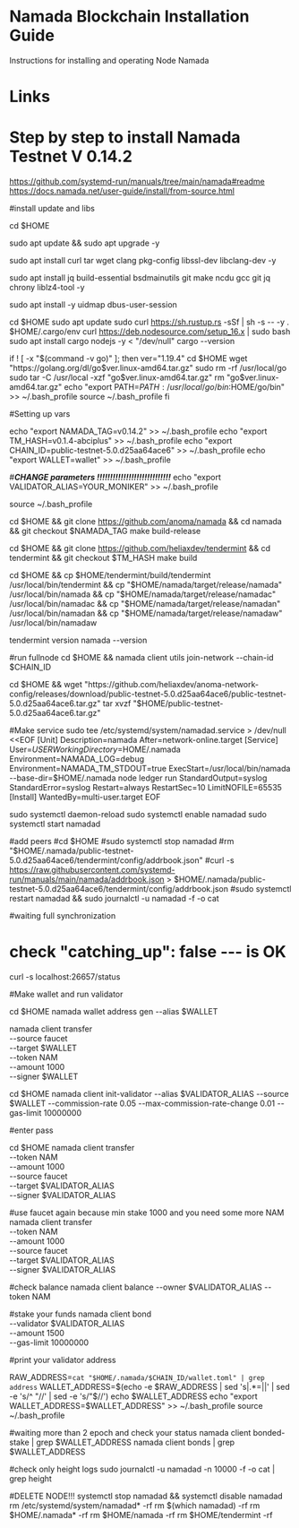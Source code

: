 # Namada Blockchain Installation Guide
Instructions for installing and operating Node Namada
# Links


# Step by step to install Namada Testnet V 0.14.2

https://github.com/systemd-run/manuals/tree/main/namada#readme
https://docs.namada.net/user-guide/install/from-source.html

#install update and libs

cd $HOME

sudo apt update && sudo apt upgrade -y

sudo apt install curl tar wget clang pkg-config libssl-dev libclang-dev -y

sudo apt install jq build-essential bsdmainutils git make ncdu gcc git jq chrony liblz4-tool -y

sudo apt install -y uidmap dbus-user-session


cd $HOME
  sudo apt update
  sudo curl https://sh.rustup.rs -sSf | sh -s -- -y
  . $HOME/.cargo/env
  curl https://deb.nodesource.com/setup_16.x | sudo bash
  sudo apt install cargo nodejs -y < "/dev/null"
  cargo --version
  
if ! [ -x "$(command -v go)" ]; then
  ver="1.19.4"
  cd $HOME
  wget "https://golang.org/dl/go$ver.linux-amd64.tar.gz"
  sudo rm -rf /usr/local/go
  sudo tar -C /usr/local -xzf "go$ver.linux-amd64.tar.gz"
  rm "go$ver.linux-amd64.tar.gz"
  echo "export PATH=$PATH:/usr/local/go/bin:$HOME/go/bin" >> ~/.bash_profile
  source ~/.bash_profile
fi

#Setting up vars

echo "export NAMADA_TAG=v0.14.2" >> ~/.bash_profile
echo "export TM_HASH=v0.1.4-abciplus" >> ~/.bash_profile
echo "export CHAIN_ID=public-testnet-5.0.d25aa64ace6" >> ~/.bash_profile
echo "export WALLET=wallet" >> ~/.bash_profile

#***CHANGE parameters !!!!!!!!!!!!!!!!!!!!!!!!!!!!***
echo "export VALIDATOR_ALIAS=YOUR_MONIKER" >> ~/.bash_profile

source ~/.bash_profile

cd $HOME && git clone https://github.com/anoma/namada && cd namada && git checkout $NAMADA_TAG
make build-release


cd $HOME && git clone https://github.com/heliaxdev/tendermint && cd tendermint && git checkout $TM_HASH
make build

cd $HOME && cp $HOME/tendermint/build/tendermint  /usr/local/bin/tendermint && cp "$HOME/namada/target/release/namada" /usr/local/bin/namada && cp "$HOME/namada/target/release/namadac" /usr/local/bin/namadac && cp "$HOME/namada/target/release/namadan" /usr/local/bin/namadan && cp "$HOME/namada/target/release/namadaw" /usr/local/bin/namadaw

tendermint version
namada --version

#run fullnode
cd $HOME && namada client utils join-network --chain-id $CHAIN_ID

cd $HOME && wget "https://github.com/heliaxdev/anoma-network-config/releases/download/public-testnet-5.0.d25aa64ace6/public-testnet-5.0.d25aa64ace6.tar.gz"
tar xvzf "$HOME/public-testnet-5.0.d25aa64ace6.tar.gz"

#Make service
sudo tee /etc/systemd/system/namadad.service > /dev/null <<EOF
[Unit]
Description=namada
After=network-online.target
[Service]
User=$USER
WorkingDirectory=$HOME/.namada
Environment=NAMADA_LOG=debug
Environment=NAMADA_TM_STDOUT=true
ExecStart=/usr/local/bin/namada --base-dir=$HOME/.namada node ledger run 
StandardOutput=syslog
StandardError=syslog
Restart=always
RestartSec=10
LimitNOFILE=65535
[Install]
WantedBy=multi-user.target
EOF

sudo systemctl daemon-reload
sudo systemctl enable namadad
sudo systemctl start namadad

#add  peers
#cd $HOME
#sudo systemctl stop namadad
#rm "$HOME/.namada/public-testnet-5.0.d25aa64ace6/tendermint/config/addrbook.json"
#curl -s https://raw.githubusercontent.com/systemd-run/manuals/main/namada/addrbook.json > $HOME/.namada/public-testnet-5.0.d25aa64ace6/tendermint/config/addrbook.json
#sudo systemctl restart namadad && sudo journalctl -u namadad -f -o cat

#waiting full synchronization

# check "catching_up": false  --- is OK
curl -s localhost:26657/status

#Make wallet and run validator

cd $HOME
namada wallet address gen --alias $WALLET

namada client transfer \
  --source faucet \
  --target $WALLET \
  --token NAM \
  --amount 1000 \
  --signer $WALLET

cd $HOME
namada client init-validator --alias $VALIDATOR_ALIAS --source $WALLET --commission-rate 0.05 --max-commission-rate-change 0.01 --gas-limit 10000000

#enter pass

cd $HOME
namada client transfer \
    --token NAM \
    --amount 1000 \
    --source faucet \
    --target $VALIDATOR_ALIAS \
    --signer $VALIDATOR_ALIAS
	
#use faucet again because min stake 1000 and you need some more NAM
namada client transfer \
    --token NAM \
    --amount 1000 \
    --source faucet \
    --target $VALIDATOR_ALIAS \
    --signer $VALIDATOR_ALIAS
	
#check balance
namada client balance --owner $VALIDATOR_ALIAS --token NAM

#stake your funds
namada client bond \
  --validator $VALIDATOR_ALIAS \
  --amount 1500 \
  --gas-limit 10000000
  
#print your validator address

RAW_ADDRESS=`cat "$HOME/.namada/$CHAIN_ID/wallet.toml" | grep address`
WALLET_ADDRESS=$(echo -e $RAW_ADDRESS | sed 's|.*=||' | sed -e 's/^ "//' | sed -e 's/"$//')
echo $WALLET_ADDRESS
echo "export WALLET_ADDRESS=$WALLET_ADDRESS" >> ~/.bash_profile
source ~/.bash_profile

#waiting more than 2 epoch and check your status
namada client bonded-stake | grep $WALLET_ADDRESS
namada client bonds | grep $WALLET_ADDRESS

#check only height logs
sudo journalctl -u namadad -n 10000 -f -o cat | grep height

#DELETE NODE!!!
systemctl stop namadad && systemctl disable namadad
rm /etc/systemd/system/namadad* -rf
rm $(which namadad) -rf
rm $HOME/.namada* -rf
rm $HOME/namada -rf
rm $HOME/tendermint -rf
